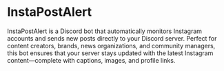 # InstaPostAlert
InstaPostAlert is a Discord bot that automatically monitors Instagram accounts and sends new posts directly to your Discord server. Perfect for content creators, brands, news organizations, and community managers, this bot ensures that your server stays updated with the latest Instagram content—complete with captions, images, and profile links.
